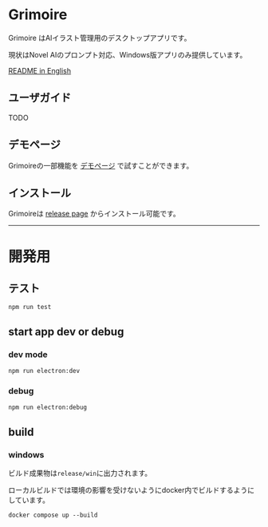 # Grimoire

Grimoire はAIイラスト管理用のデスクトップアプリです。

現状はNovel AIのプロンプト対応、Windows版アプリのみ提供しています。

[README in English](./README_en.md)

## ユーザガイド

TODO

## デモページ

Grimoireの一部機能を [デモページ](https://i-shinya.github.io/grimoire/) で試すことができます。

## インストール

Grimoireは [release page](https://github.com/i-shinya/grimoire/releases) からインストール可能です。

---

# 開発用

## テスト

```shell
npm run test
```

## start app dev or debug

### dev mode

```shell
npm run electron:dev
```

### debug

```shell
npm run electron:debug
```

## build

### windows

ビルド成果物は`release/win`に出力されます。

ローカルビルドでは環境の影響を受けないようにdocker内でビルドするようにしています。

```shell
docker compose up --build
```
